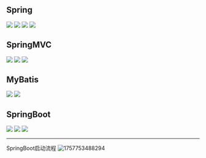 ## Spring
![](image/README/Image_20250913_0001.jpg)
![](image/README/Image_20250913_0002.jpg)
![](image/README/Image_20250913_0003.jpg)
![](image/README/Image_20250913_0004.jpg)


## SpringMVC
![](image/README/Image_20250913_0005.jpg)
![](image/README/Image_20250913_0006.jpg)
![](image/README/Image_20250913_0007.jpg)


## MyBatis
![](image/README/Image_20250913_0008.jpg)
![](image/README/Image_20250913_0009.jpg)


## SpringBoot
![](image/README/Image_20250913_0010.jpg)
![](image/README/Image_20250913_0011.jpg)
![](image/README/Image_20250913_0012.jpg)


---
SpringBoot启动流程
![1757753488294](image/README/1757753488294.png)
